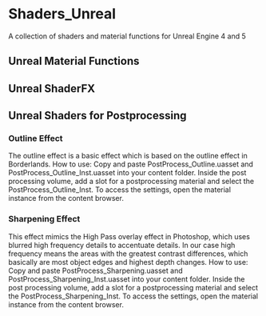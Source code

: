 # Shaders_Unreal
 A collection of shaders and material functions for Unreal Engine 4 and 5

 ## Unreal Material Functions

 ## Unreal ShaderFX

 ## Unreal Shaders for Postprocessing
 ### Outline Effect
 The outline effect is a basic effect which is based on the outline effect in Borderlands.
 How to use: Copy and paste PostProcess_Outline.uasset and PostProcess_Outline_Inst.uasset into your content folder. Inside the post processing volume, add a slot for a postprocessing material and select the PostProcess_Outline_Inst. To access the settings, open the material instance from the content browser.

 ### Sharpening Effect
 This effect mimics the High Pass overlay effect in Photoshop, which uses blurred high frequency details to accentuate details. In our case high frequency means the areas with the greatest contrast differences, which basically are most object edges and highest depth changes.
 How to use: Copy and paste PostProcess_Sharpening.uasset and PostProcess_Sharpening_Inst.uasset into your content folder. Inside the post processing volume, add a slot for a postprocessing material and select the PostProcess_Sharpening_Inst. To access the settings, open the material instance from the content browser.

